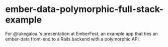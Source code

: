 ember-data-polymorphic-full-stack-example
=========================================

For @lukegalea 's presentation at EmberFest, an example app that ties an ember-data front-end to a Rails backend with a polymorphic API
